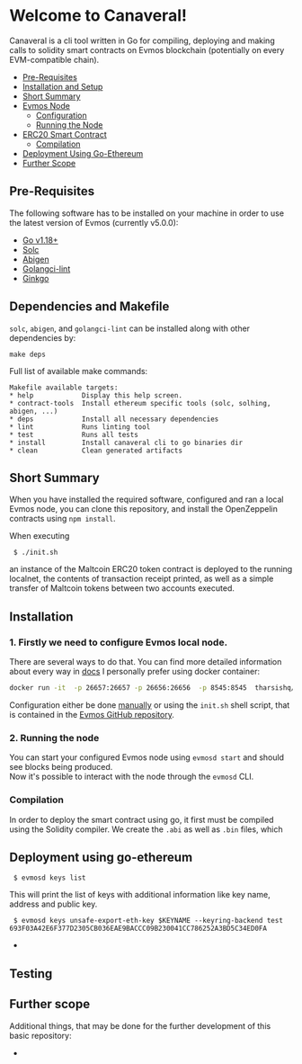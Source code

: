 # Welcome to Canaveral!
Canaveral is a cli tool written in Go for compiling, deploying and making calls to solidity smart contracts on Evmos blockchain 
(potentially on every EVM-compatible chain).

- [Pre-Requisites](#pre-requisites)
- [Installation and Setup](#installation-and-setup)
- [Short Summary](#short-summary)
- [Evmos Node](#evmos-node)
  - [Configuration](#configuration)
  - [Running the Node](#running-the-node)
- [ERC20 Smart Contract](#erc20-smart-contract)
  - [Compilation](#compilation)
- [Deployment Using Go-Ethereum](#deployment-using-go-ethereum)
- [Further Scope](#further-scope)

## Pre-Requisites
The following software has to be installed on your machine in order to use the 
latest version of Evmos (currently v5.0.0):
- [Go v1.18+](https://go.dev/)
- [Solc](https://docs.soliditylang.org/en/v0.8.15/installing-solidity.html#macos-packages)
- [Abigen](https://goethereumbook.org/smart-contract-compile/)
- [Golangci-lint](https://golangci-lint.run/usage/install/#local-installation)
- [Ginkgo](https://onsi.github.io/ginkgo/#installing-ginkgo)

## Dependencies and Makefile
  `solc`, `abigen`, and `golangci-lint` can be installed along with other dependencies by:
  ```
  make deps
  ```
  Full list of available make commands:
  ```
  Makefile available targets:
  * help            Display this help screen.
  * contract-tools  Install ethereum specific tools (solc, solhing, abigen, ...)
  * deps            Install all necessary dependencies
  * lint            Runs linting tool
  * test            Runs all tests
  * install         Install canaveral cli to go binaries dir
  * clean           Clean generated artifacts
  ```
## Short Summary
When you have installed the required software, configured and ran a local Evmos
node, you can clone this repository, and install the OpenZeppelin contracts using 
`npm install`. 

When executing 
```shell
 $ ./init.sh
```
an instance of the Maltcoin ERC20 token contract is deployed
to the running localnet, the contents of transaction receipt printed, as well as 
a simple transfer of Maltcoin tokens between two accounts executed.

## Installation
### 1. Firstly we need to configure Evmos local node.
There are several ways to do that. You can find more detailed information about every way in [docs](https://docs.evmos.org/developers/localnet/single_node.html)
I personally prefer using docker container:
```sh
docker run -it  -p 26657:26657 -p 26656:26656  -p 8545:8545  tharsishq/evmos:v8.0.0 bash  
```
Configuration either be done [manually](https://docs.evmos.org/validators/quickstart/run_node.html#manual-deployment) 
or using the `init.sh` shell script, that is contained in the 
[Evmos GitHub repository](https://github.com/evmos/evmos).


### 2. Running the node
You can start your configured Evmos node using `evmosd start` and should see blocks 
being produced. <br>
Now it's possible to interact with the node through the `evmosd` CLI.


### Compilation
In order to deploy the smart contract using go, it first must be compiled using
the Solidity compiler. We create the `.abi` as well as `.bin` files, which

## Deployment using go-ethereum

```shell
 $ evmosd keys list
```

This will print the list of keys with additional information like
key name, address and public key.



```shell
 $ evmosd keys unsafe-export-eth-key $KEYNAME --keyring-backend test
693F03A42E6F377D2305CB036EAE9BACCC09B230041CC786252A3BD5C34ED0FA
```


-

## Testing


## Further scope

Additional things, that may be done for the further development of this basic repository:

- 
